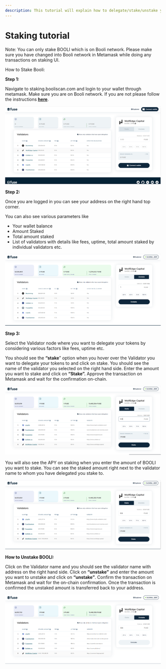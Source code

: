 ```yaml
---
description: This tutorial will explain how to delegate/stake/unstake your BOOLI.
---
```


# Staking tutorial

Note: You can only stake BOOLI which is on Booli network. Please make sure you have changed into Booli network in Metamask while doing any transactions on staking UI. 

How to Stake Booli:

**Step 1:**

Navigate to staking.booliscan.com and login to your wallet through metamask. Make sure you are on Booli network. If you are not please follow the instructions [**here**](https://docs.booliscan.com/the-fuse-studio/getting-started/how-to-add-fuse-to-your-metamask).

![](../.gitbook/assets/0%20%284%29.png)

**Step 2:**

Once you are logged in you can see your address on the right hand top corner.

You can also see various parameters like

* Your wallet balance
* Amount Staked
* Total amount staked
* List of validators with details like fees, uptime, total amount staked by individual validators etc.

![](../.gitbook/assets/1%20%287%29.png)

**Step 3:**

Select the Validator node where you want to delegate your tokens by considering various factors like fees, uptime etc.

You should see the **“stake**” option when you hover over the Validator you want to delegate your tokens to and click on stake. You should see the name of the validator you selected on the right hand side. Enter the amount you want to stake and click on **“Stake”.** Approve the transaction on Metamask and wait for the confirmation on-chain.

![](../.gitbook/assets/2%20%287%29.png)

You will also see the APY on staking when you enter the amount of BOOLI you want to stake. You can see the staked amount right next to the validator name to whom you have delegated you stake to. 

![](../.gitbook/assets/3%20%286%29.png)

**How to Unstake BOOLI:**

Click on the Validator name and you should see the validator name with address on the right hand side. Click on **“unstake”** and enter the amount you want to unstake and click on **“unstake”**. Confirm the transaction on Metamask and wait for the on-chain confirmation. Once the transaction is confirmed the unstaked amount is transferred back to your address.

![](../.gitbook/assets/4%20%287%29.png)

